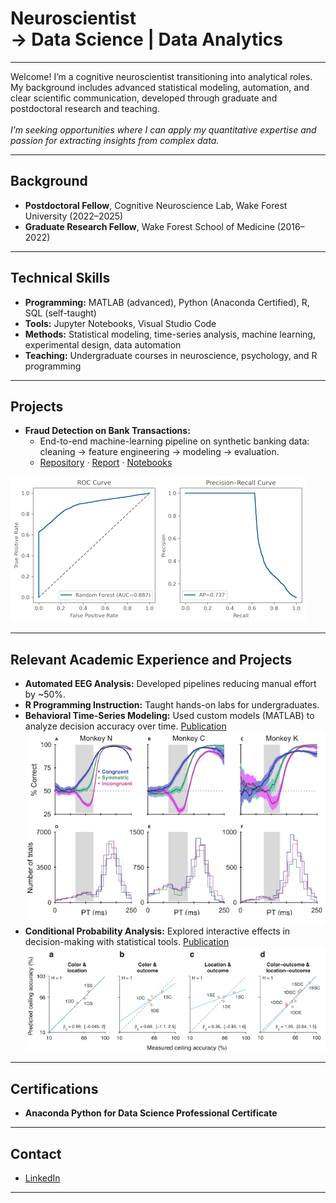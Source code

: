 # Neuroscientist <br> →   Data Science | Data Analytics

---

Welcome! I’m a cognitive neuroscientist transitioning into analytical roles. My background includes advanced statistical modeling, automation, and clear scientific communication, developed through graduate and postdoctoral research and teaching.<br><br> *I’m seeking opportunities where I can apply my quantitative expertise and passion for extracting insights from complex data.*

---

## Background

- **Postdoctoral Fellow**, Cognitive Neuroscience Lab, Wake Forest University (2022–2025)
- **Graduate Research Fellow**, Wake Forest School of Medicine (2016–2022)

---

## Technical Skills

- **Programming:** MATLAB (advanced), Python (Anaconda Certified), R, SQL (self-taught)
- **Tools:** Jupyter Notebooks, Visual Studio Code
- **Methods:** Statistical modeling, time-series analysis, machine learning, experimental design, data automation
- **Teaching:** Undergraduate courses in neuroscience, psychology, and R programming

---

## Projects

- **Fraud Detection on Bank Transactions:**
  - End-to-end machine-learning pipeline on synthetic banking data: cleaning → feature engineering → modeling → evaluation.
  - [Repository](https://github.com/emilyEoor/Fraud-detection-portfolio) · [Report](https://github.com/emilyEoor/Fraud-detection-portfolio/blob/main/Reports/REPORT.md) · [Notebooks](https://github.com/emilyEoor/Fraud-detection-portfolio/tree/main/Notebooks)

 ![ROC and PR curves](/assets/roc_pr_curves_small.png)


---

## Relevant Academic Experience and Projects

- **Automated EEG Analysis:** Developed pipelines reducing manual effort by ~50%.
- **R Programming Instruction:** Taught hands-on labs for undergraduates.
- **Behavioral Time-Series Modeling:** Used custom models (MATLAB) to analyze decision accuracy over time. [Publication](https://www.cell.com/iscience/pdf/S2589-0042(23)00330-9.pdf)
  ![See Figure 4](/assets/Fig4_2.png)
- **Conditional Probability Analysis:** Explored interactive effects in decision-making with statistical tools. [Publication](https://elifesciences.org/articles/100280.pdf)
![See Figure 7](/assets/Fig7_2.png)


---

## Certifications

- **Anaconda Python for Data Science Professional Certificate**

---

## Contact

- [LinkedIn](https://www.linkedin.com/in/emilyeoor)

---


